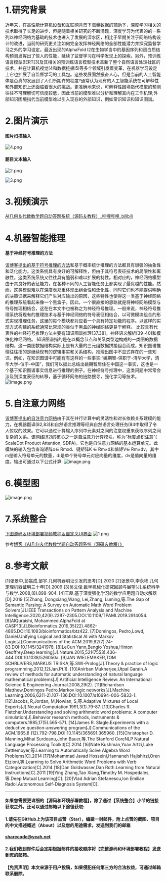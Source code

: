 ﻿# 1.研究背景
近年来，在高性能计算机设备和互联网背景下海量数据的辅助下，深度学习相关的技术取得了长足的进步，但是随着相关研究的不断涌现，深度学习为代表的的一系列以神经网络为基础的技术也进入了发展的深水区，相比于早期关注于网络结构设计的改进，当前的研究更关注如何完全发挥神经网络的全部性能潜力并探究监督学习之外的学习设定。最近出现的AlphaFold l2在生物学当中的基因序列和蛋白质结构预测发挥出了惊人的性能，延续了监督学习在科学发现上的探索。另外，预训练语言模型BERT[3]及其相关的预训练语言模型技术革新了整个自然语言处理社区的技术，并在计算机视觉[4和数据挖掘I5I等多个领域引发着变革，在机器学习设定上它也扩展了自监督学习的工具包。这些发展固然振奋人心，但是当前的人工智能体是否真的发展到了人们所期许的程度?通常认为现有的人工智能系统在可解释性和外部知识上还面临着很大的挑战。更准确地来说，可解释性困境指代模型的预测往往不可理解切可信度较低，因此当前的模型难以分析和理解其内在工作机理;外部知识困境指代当前模型难以引入现存的外部知识，例如常识知识和知识图谱。

# 2.图片演示
#### 图片扫描输入
![4.png](7976f16247248e5845d9b576a5566023.png)

#### 题目文本输入
![2.png](603f8091a811dbebee9dd9051c6b6c19.png)

![3.png](611b40455d4a9af376ff76d0cabf1eb9.png)

# 3.视频演示
[AI几何＆代数数学题自动答题系统（源码＆教程）_哔哩哔哩_bilibili](https://www.bilibili.com/video/BV1oe411L7Hr/?vd_source=bc9aec86d164b67a7004b996143742dc)



# 4.机器智能推理
#### 基于神经符号推理的方法
[该博客提出的基于符号推理的方法](https://mbd.pub/o/bread/mbd-Y5mTk5lp)和基于概率统计推理的方法都具有很强的抽象性和泛化能力。这类系统具有良好的可解释性，但由于其符号表征技术的局限性和离散性，这类系统系统又往往具有脆弱和难以扩展的特性。相对应的，神经网络模型由于其良好的表征能力，在各种不同的人工智能任务上都实现了最优越的性能。然而，这类模型难以在深度表郑重体现出组合性和泛化性，同时它们也不能提供明确的决策证据来解释它们产生对应输出的原因，这些特性也使得这一类基于神经网络的推理系统看起来像一个黑盒子。因此，一个很直接的思路就是将神经网络模型与符号推理相结合，这在在本文中也被称之为神经符号推理。一般来说，神经符号推理系统将现有的推理技术与基于神经网络的符号表征相结合，以可微模块组合的形式实现推理任务，这里的每个模块都对应着一个具有特定功能的程序。以这样的实现方式构建的系统通常比常规的类似于黑盒的神经网络更易于解释。
比较具有代表性的神经符号推理方法主要有知识图谱推理[37.38]，神经语义解析[39-40]和模块化神经网络。
知识图谱指的是在以概念节点和关系类型边构成的一类图的数据结构，这一类图数据结构实际上是有大量的三元组数据拼接组合而成，知识图谱推理往往指的是继续现有的逻辑事实和关系结构，推理出图中不显式存在的一些知识。例如，在知识图谱中可能有有这样的一些事实:“姚期智-供职于-清华大学，清华大学-位于-中国”，我们可以据此总结出姚期智居住在中国这一事实，这也是一个基于知识图谱事实信息进行推理的例子。在神经符号推理中，这类问题中常常会涉及到深度表征的转移，基于循环网络的链路搜寻，强化学习等技术。
![image.png](eb249943f5434805e7544d9f6a135682.png)

# 5.自注意力网络
[该博客提出的自注意力网络](https://afdian.net/item?plan_id=788701265a8011ed876052540025c377)由于其在并行计算中的灵活性和对长依赖关系建模的能力，在机器翻译[82,83]和自然语言推理等经典自然语言处理任务[84中取得了令人惊叹的效果。它可以通过计算输入序列中元素对之间的注意权重来获取序列之间复杂的关系。该网络[82l的核心之一是自注意力计算模块，称为“标度点积注意”( ScaleDot Product Attention, SDPA)。它也是自注意力网络的基本运算单元。此模块的输入包含查询矩阵o∈ Rmxd、键矩阵K ∈ Rm×d和值矩V∈ Rm×dv，其中m是输入符号单元的数量，d:是单个符号单元对应向量的维度，dv是值向量的维度。输出可通过以下公式计算:
![image.png](12c810cac1b94ef1158662ce0b146e6e.png)

# 6.模型图
![image.png](25b1987b9158cd9df20147fb9901673b.png)

# 7.系统整合
[下图源码＆环境部署视频教程＆自定义UI界面](https://s.xiaocichang.com/s/a061f0)
![1.png](dc15ab2a0374b7a2945849c450c97f4a.png)

参考[博客《AI几何＆代数数学题自动答题系统（源码＆教程）》](https://zhuanlan.zhihu.com/p/570312787)
# 8.参考文献
[1]张景中,彭翕成,邹宇.几何机器明证引发的思考[D].2020
[2]张景中,李永彬.几何定理机器证明三十年[D].2009
[3]吴文俊.数学机械化研究回顾与展望[J].系统科学与数学.2008,(8).898-904.
[4]王磊.基于深度强化学习的数学应用题自动求解器[D].2019
[5]Zhang, Dongxiang,Wang, Lei,Zhang, Luming,等.The Gap of Semantic Parsing: A Survey on Automatic Math Word Problem Solvers[J].IEEE Transactions on Pattern Analysis and Machine Intelligence.2020,42(9).2287-2305.DOI:10.1109/TPAMI.2019.2914054.
[6]AlQuraishi, Mohammed.AlphaFold at CASP13[J].Bioinformatics.2019,35(22).4862-4865.DOI:10.1093/bioinformatics/btz422.
[7]Domingos, Pedro,Lowd, Daniel.Unifying Logical and Statistical AI with Markov Logic[J].Communications of the ACM.2019,62(7).74-83.DOI:10.1145/3241978.
[8]LeCun Yann,Bengio Yoshua,Hinton Geoffrey.Deep learning[J].Nature.2015,521(7553).436-444.DOI:10.1038/526050a.
[9]JAN WIELEMAKER,TOM SCHRIJVERS,MARKUS TRISKA,等.SWI-Prolog[J].Theory & practice of logic programming.2012,12(Jan.Pt.1).
[10]Anirban Mukherjee,Utpal Garain.A review of methods for automatic understanding of natural language mathematical problems[J].Artificial Intelligence Review: An International Science & Engineering Journal.2008,29(2).
[11]Richardson Matthew,Domingos Pedro.Markov logic networks[J].Machine Learning.2006,62(1-2).107-136.DOI:10.1007/s10994-006-5833-1.
[12]Jacobs, R,Jordan, M,Nowlan, S,等.Adaptive Mixtures of Local Experts[J].Neural Computation.1991,3(1).79-87.
[13]Charles R. Fletcher.Understanding and solving arithmetic word problems: A computer simulation[J].Behavior research methods, instruments & computers.1985,17(5).565-571.
[14]James R. Slagle.Experiments with a deductive question-answering program[J].Communications of the ACM.1965,8 (12).792-798.DOI:10.1145/365691.365960.
[15]Christopher D. Manning,Mihai Surdeanu,John Bauer,等.The Stanford CoreNLP Natural Language Processing Toolkit[C].2014
[16]Nate Kushman,Yoav Artzi,Luke Zettlemoyer,等.Learning to Automatically Solve Algebra Word Problems[C].2014
[17]Mohammad Javad Hosseini,Hannaneh Hajishirzi,Oren Etzioni,等.Learning to Solve Arithmetic Word Problems with Verb Categorization[C].2014
[18]Dan Goldwasser,Dan Roth.Learning from Natural Instructions[C].2011
[19]Ying Zhang,Tao Xiang,Timothy M. Hospedales,等.Deep Mutual Learning[C].
[20]Vlad Adrian Stefanescu,Ion Emilian Radoi.Autonomous Self-Diagnosis System[C].


---
#### 如果您需要更详细的【源码和环境部署教程】，除了通过【系统整合】小节的链接获取之外，还可以通过邮箱以下途径获取:
#### 1.请先在GitHub上为该项目点赞（Star），编辑一封邮件，附上点赞的截图、项目的中文描述概述（About）以及您的用途需求，发送到我们的邮箱
#### sharecode@yeah.net
#### 2.我们收到邮件后会定期根据邮件的接收顺序将【完整源码和环境部署教程】发送到您的邮箱。
#### 【免责声明】本文来源于用户投稿，如果侵犯任何第三方的合法权益，可通过邮箱联系删除。